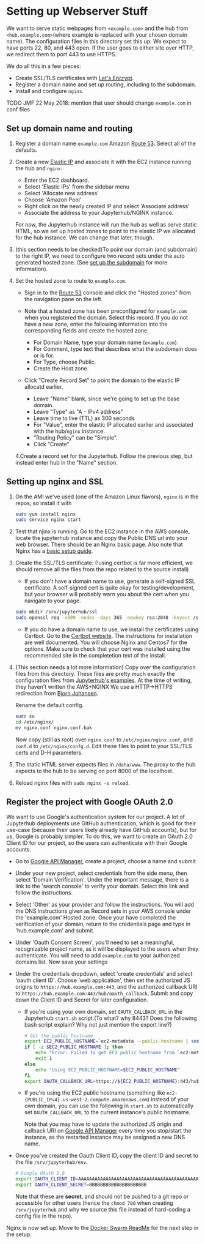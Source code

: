 # Setting up Webserver Stuff
We want to serve static webpages from `<example.com>` and the hub from `<hub.example.com>`(where example is replaced with your chosen domain name).
The configuration files in this directory set this up.
We expect to have ports 22, 80, and 443 open.
If the user goes to either site over HTTP, we redirect them to port 443 to use HTTPS.

We do all this in a few pieces:
 * Create SSL/TLS certificates with [Let's Encrypt](https://letsencrypt.org/).
 * Register a domain name and set up routing, including to the subdomain.
 * Install and configure `nginx`.

TODO JMF 22 May 2018: mention that user should change `example.com` in conf files

## Set up domain name and routing
1. Register a domain name `example.com` Amazon [Route 53](https://aws.amazon.com/route53/). Select all of the defaults.
2. Create a new [Elastic IP](http://docs.aws.amazon.com/AWSEC2/latest/UserGuide/elastic-ip-addresses-eip.html) and associate it with the EC2 instance running the hub and `nginx`. 
   * Enter the EC2 dashboard.
   * Select 'Elastic IPs' from the sidebar menu
   * Select 'Allocate new address'
   * Choose 'Amazon Pool'
   * Right click on the newly created IP and select 'Associate address'
   * Associate the address to your Jupyterhub/NGINX instance.
   
   For now, the Jupyterhub instance will run the hub as well as serve static HTML, so we set up hosted zones to point to the elastic IP we allocated for the hub instance.
   We can change that later, though.

3. (this section needs to be checked)To point our domain (and subdomain) to the right IP, we need to configure two record sets under the auto generated hosted zone.
(See [set up the subdomain](https://docs.aws.amazon.com/Route53/latest/DeveloperGuide/dns-routing-traffic-for-subdomains.html#dns-routing-traffic-for-subdomains-creating-hosted-zone) for more information).

4. Set the hosted zone to route to `example.com`.
    * Sign in to the [Route 53](https://console.aws.amazon.com/route53/home) console and click the "Hosted zones" from the navigation pane on the left.
    * Note that a hosted zone has been preconfigured for `example.com` when you registered the domain. Select this record. If you do not have a new zone, enter the following information into the corresponding fields and create the hosted zone:
      * For Domain Name, type your domain name (`example.com`).
      * For Comment, type text that describes what the subdomain does or is for.
      * For Type, choose Public.
      * Create the Host zone.
     
   * Click "Create Record Set" to point the domain to the elastic IP allocatd earlier.
     * Leave "Name" blank, since we're going to set up the base domain.
     * Leave "Type" as "A - IPv4 address"
     * Leave time to live (TTL) as 300 seconds
     * For "Value", enter the elastic IP allocated earlier and associated with the hub/`nginx` instance.
     * "Routing Policy" can be "Simple".
     * Click "Create"

   4.Create a record set for the Jupyterhub. Follow the previous step, but instead enter hub in the "Name" section.

## Setting up nginx and SSL
1. On the AMI we've used (one of the Amazon Linux flavors), `nginx` is in the repos, so install it with

   ```bash
   sudo yum install nginx
   sudo service nginx start
   ```
2. Test that njinx is running. Go to the EC2 instance in the AWS console, locate the jupyterhub instance and copy the Public DNS url into your web browser. There should be an Nginx basic page. Also note that Nginx has a [basic setup guide](https://www.nginx.com/blog/setting-up-nginx/).

3. Create the SSL/TLS certificate:
(!using certbot is far more efficient, we should remove all the files from the repo related to the source install)
   * If you don't have a domain name to use, generate a self-signed SSL certificate. A self-signed cert is quite okay for testing/development, but your browser will probably warn you about the cert when you navigate to your page.

    ```bash
    sudo mkdir /srv/jupyterhub/ssl
    sudo openssl req -x509 -nodes -days 365 -newkey rsa:2048 -keyout /srv/jupyterhub/ssl/hub.key -out /srv/jupyterhub/ssl/hub.crt
    ```
   * If you do have a domain name to use, we install the certificates using Certbot. Go to the [Certbot website](https://certbot.eff.org/lets-encrypt/centosrhel7-other). The instructions for installation are well documented. You will choose Nginx and Centos7 for the options. Make sure to check that your cert was installed using the recommended site in the completetion text of the install. 

3. (This section needs a lot more information)
Copy over the configuration files from this directory.
   These files are pretty much exactly the configuration files from [Jupyterhub's examples](http://jupyterhub.readthedocs.io/en/latest/config-examples.html).
   At the time of writing, they haven't written the AWS+NGINX
   We use a HTTP->HTTPS redirection from [Bjorn Johansen](https://www.bjornjohansen.no/redirect-to-https-with-nginx).

   Rename the default config.
   ```bash
   sudo su
   cd /etc/nginx/
   mv nginx.conf nginx.conf.bak
   ```
   Now copy (still as root) over `nginx.conf` to `/etc/nginx/nginx.conf`, and `conf.d` to `/etc/nginx/confg.d`.
   Edit these files to point to your SSL/TLS certs and D-H parameters.

4. The static HTML server expects files in `/data/www`.
   The proxy to the hub expects to the hub to be serving on port 8000 of the localhost.

5. Reload nginx files with `sudo nginx -s reload`.


   
## Register the project with Google OAuth 2.0

   We want to use Google's authentication system for our project.
   A lot of Jupyterhub deployments use GitHub authentication, which is good for their use-case (because their users likely already have GitHub accounts), but for us, Google is probably simpler.
   To do this, we want to create an OAuth 2.0 Client ID for our project, so the users can authenticate with their Google accounts.

   * Go to [Google API Manager](https://console.developers.google.com/apis/credentials), create a project, choose a name and submit
   * Under your new project, select credentials from the side menu, then select 'Domain Verification'. Under the important message, there is a link to the 'search console' to verify your domain. Select this link and follow the instructions.
   * Select 'Other' as your provider and follow the instructions. You will add the DNS instructions given as Record sets in your AWS console under the 'example.com' Hosted zone. Once your have completed the verification of your domain, return to the credentials page and type in 'hub.example.com' and submit.
   * Under 'Oauth Consent Screen', you'll need to set a meaningful, recognizable project name, as it will be displayed to the users when they authenticate. You will need to add `example.com` to your authorized domains list. Now save your settings 
   * Under the credentials dropdown, select 'create credentials' and select 'oauth client ID'. Choose 'web application', then set the authorized JS origins to `https://hub.example.com:443`, and the authorized callback URI to `https://hub.example.com:443/hub/oauth_callback`. Submit and copy down the Client ID and Secret for later configuration.

     - If you're using your own domain, set `OAUTH_CALLBACK_URL` in the Jupyterhub `start.sh` script.(To what? why 8443? Does the following bash script explain? Why not just mention the export line?)

        ```bash
        # Get the public hostname
        export EC2_PUBLIC_HOSTNAME=`ec2-metadata --public-hostname | sed -ne 's/public-hostname: //p'`
        if [ -z $EC2_PUBLIC_HOSTNAME ]; then
            echo "Error: Failed to get EC2 public hostname from `ec2-metadata`"
            exit 1
        else
            echo "Using EC2_PUBLIC_HOSTNAME=$EC2_PUBLIC_HOSTNAME"
        fi
        export OAUTH_CALLBACK_URL=https://${EC2_PUBLIC_HOSTNAME}:443/hub/oauth_callback
        ```
     - If you're using the EC2 public hostname (something like `ec2-{PUBLIC_IPv4}.us-west-2.compute.amazonaws.com`) instead of your own domain, you can use the following in `start.sh` to automatically set `OAUTH_CALLBACK_URL` to the current instance's public hostname.
           
        Note that you may have to update the authorized JS origin and callback URI on [Google API Manager](https://console.developers.google.com/apis/credentials) every time you stop/start the instance, as the restarted instance may be assigned a new DNS name.

   * Once you've created the Oauth Client ID, copy the client ID and secret to the file `/srv/jupyterhub/env`.

     ```bash
     # Google OAuth 2.0
     export OAUTH_CLIENT_ID=AAAAAAAAAAAAAAAAAAAAAAAAAAAAAAAAAAAAAAAAAAAAAA.apps.googleusercontent.com
     export OAUTH_CLIENT_SECRET=BBBBBBBBBBBBBBBBBBBBB
     ```

     Note that these are **secret**, and should not be pushed to a git repo or accessible for other users (hence the `chmod 700` when creating `/srv/jupyterhub` and why we source this file instead of hard-coding a config file in the repo).

Nginx is now set up. Move to the [Docker Swarm ReadMe](https://github.com/jamesfolberth/stem-camp-deploy/blob/ingoglia/swarm_legacy/README.md) for the next step in the setup.
